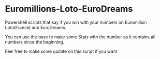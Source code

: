 # Euromillions-Loto-EuroDreams
Powershell scripts that say if you win with your numbers on Euromillion Loto(France) and EuroDreams.

You can use the base to make some Stats with the number as it contains all numbers since the beginning.

Feel free to make some update on this script if you want
